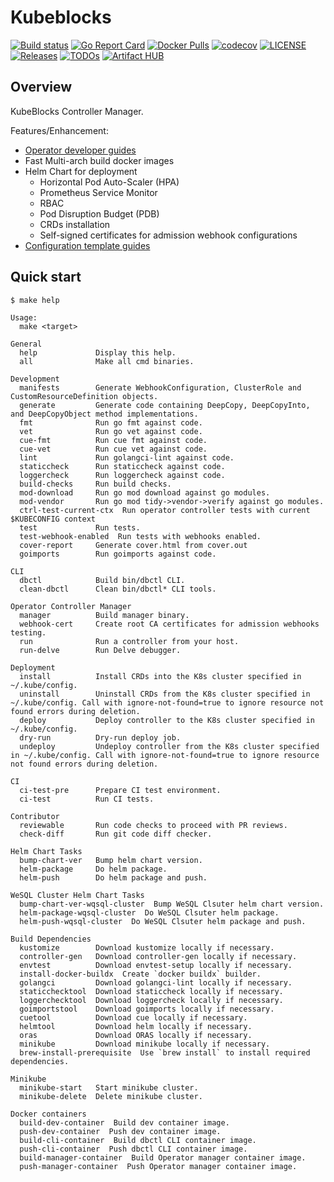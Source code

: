 # Kubeblocks

[![Build status](https://github.com/apecloud/kubeblocks/workflows/CICD-PUSH/badge.svg)](https://github.com/apecloud/kubeblocks/actions/workflows/cicd-push.yml)
[![Go Report Card](https://goreportcard.com/badge/github.com/apecloud/kubeblocks)](https://goreportcard.com/report/github.com/apecloud/kubeblocks)
[![Docker Pulls](https://img.shields.io/docker/pulls/infracreate/opendbaas-core)](https://hub.docker.com/r/infracreate/opendbaas-core)
[![codecov](https://codecov.io/gh/apecloud/kubeblocks/branch/main/graph/badge.svg?token=GEH4I1C80Y)](https://codecov.io/gh/apecloud/kubeblocks)
[![LICENSE](https://img.shields.io/github/license/apecloud/kubeblocks.svg?style=flat-square)](/LICENSE)
[![Releases](https://img.shields.io/github/release/apecloud/kubeblocks/all.svg?style=flat-square)](https://github.com/apecloud/kubeblocks/releases)
[![TODOs](https://img.shields.io/endpoint?url=https://api.tickgit.com/badge?repo=github.com/apecloud/kubeblocks)](https://www.tickgit.com/browse?repo=github.com/apecloud/kubeblocks)
[![Artifact HUB](https://img.shields.io/endpoint?url=https://artifacthub.io/badge/repository/apecloud)](https://artifacthub.io/packages/search?repo=apecloud)

## Overview

KubeBlocks Controller Manager.

Features/Enhancement:
- [Operator developer guides](OPERATOR_DEVELOPER.md)
- Fast Multi-arch build docker images
- Helm Chart for deployment
  - Horizontal Pod Auto-Scaler (HPA)
  - Prometheus Service Monitor
  - RBAC
  - Pod Disruption Budget (PDB)
  - CRDs installation
  - Self-signed certificates for admission webhook configurations
- [Configuration template guides](docs/configuration/configuration_tpl_developer.md)

## Quick start

```shell
$ make help

Usage:
  make <target>

General
  help             Display this help.
  all              Make all cmd binaries.

Development
  manifests        Generate WebhookConfiguration, ClusterRole and CustomResourceDefinition objects.
  generate         Generate code containing DeepCopy, DeepCopyInto, and DeepCopyObject method implementations.
  fmt              Run go fmt against code.
  vet              Run go vet against code.
  cue-fmt          Run cue fmt against code.
  cue-vet          Run cue vet against code.
  lint             Run golangci-lint against code.
  staticcheck      Run staticcheck against code. 
  loggercheck      Run loggercheck against code.
  build-checks     Run build checks.
  mod-download     Run go mod download against go modules.
  mod-vendor       Run go mod tidy->vendor->verify against go modules.
  ctrl-test-current-ctx  Run operator controller tests with current $KUBECONFIG context
  test             Run tests.
  test-webhook-enabled  Run tests with webhooks enabled.
  cover-report     Generate cover.html from cover.out
  goimports        Run goimports against code.

CLI
  dbctl            Build bin/dbctl CLI.
  clean-dbctl      Clean bin/dbctl* CLI tools.

Operator Controller Manager
  manager          Build manager binary.
  webhook-cert     Create root CA certificates for admission webhooks testing.
  run              Run a controller from your host.
  run-delve        Run Delve debugger.

Deployment
  install          Install CRDs into the K8s cluster specified in ~/.kube/config.
  uninstall        Uninstall CRDs from the K8s cluster specified in ~/.kube/config. Call with ignore-not-found=true to ignore resource not found errors during deletion.
  deploy           Deploy controller to the K8s cluster specified in ~/.kube/config.
  dry-run          Dry-run deploy job.
  undeploy         Undeploy controller from the K8s cluster specified in ~/.kube/config. Call with ignore-not-found=true to ignore resource not found errors during deletion.

CI
  ci-test-pre      Prepare CI test environment.
  ci-test          Run CI tests.

Contributor
  reviewable       Run code checks to proceed with PR reviews.
  check-diff       Run git code diff checker.

Helm Chart Tasks
  bump-chart-ver   Bump helm chart version.
  helm-package     Do helm package.
  helm-push        Do helm package and push.

WeSQL Cluster Helm Chart Tasks
  bump-chart-ver-wqsql-cluster  Bump WeSQL Clsuter helm chart version.
  helm-package-wqsql-cluster  Do WeSQL Clsuter helm package.
  helm-push-wqsql-cluster  Do WeSQL Clsuter helm package and push.

Build Dependencies
  kustomize        Download kustomize locally if necessary.
  controller-gen   Download controller-gen locally if necessary.
  envtest          Download envtest-setup locally if necessary.
  install-docker-buildx  Create `docker buildx` builder.
  golangci         Download golangci-lint locally if necessary.
  staticchecktool  Download staticcheck locally if necessary.
  loggerchecktool  Download loggercheck locally if necessary.
  goimportstool    Download goimports locally if necessary.
  cuetool          Download cue locally if necessary.
  helmtool         Download helm locally if necessary.
  oras             Download ORAS locally if necessary.
  minikube         Download minikube locally if necessary.
  brew-install-prerequisite  Use `brew install` to install required dependencies. 

Minikube
  minikube-start   Start minikube cluster.
  minikube-delete  Delete minikube cluster. 

Docker containers 
  build-dev-container  Build dev container image.
  push-dev-container  Push dev container image.
  build-cli-container  Build dbctl CLI container image.
  push-cli-container  Push dbctl CLI container image.
  build-manager-container  Build Operator manager container image.
  push-manager-container  Push Operator manager container image.
```
